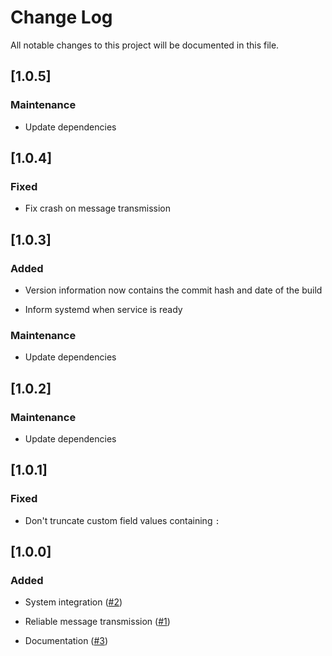 # Change Log

All notable changes to this project will be documented in this file.

## [1.0.5]

### Maintenance

* Update dependencies

## [1.0.4]

### Fixed

* Fix crash on message transmission

## [1.0.3]

### Added

* Version information now contains the commit hash and date of the build

* Inform systemd when service is ready

### Maintenance

* Update dependencies

## [1.0.2]

### Maintenance

* Update dependencies

## [1.0.1]

### Fixed

* Don't truncate custom field values containing `:`

## [1.0.0]

### Added

* System integration ([#2](https://gitlab.com/veenj/alerter/issues/2))

* Reliable message transmission
  ([#1](https.//gitlab.com/veenj/alerter/issues/1))

* Documentation ([#3](https.//gitlab.com/veenj/alerter/issues/3))
